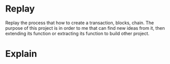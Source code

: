 # Replay

Replay the process that how to create a transaction, blocks, chain. The purpose of this project is in order to me that can find new ideas from it, then extending its function or extracting its function to build other project.

# Explain